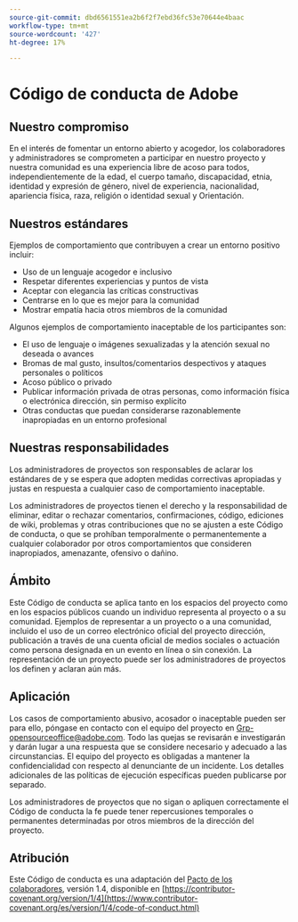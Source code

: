 ```yaml
---
source-git-commit: dbd6561551ea2b6f2f7ebd36fc53e70644e4baac
workflow-type: tm+mt
source-wordcount: '427'
ht-degree: 17%

---
```

# Código de conducta de Adobe

## Nuestro compromiso

En el interés de fomentar un entorno abierto y acogedor,
los colaboradores y administradores se comprometen a participar en nuestro proyecto y
nuestra comunidad es una experiencia libre de acoso para todos, independientemente de la edad, el cuerpo
tamaño, discapacidad, etnia, identidad y expresión de género, nivel de experiencia,
nacionalidad, apariencia física, raza, religión o identidad sexual y
Orientación.

## Nuestros estándares

Ejemplos de comportamiento que contribuyen a crear un entorno positivo
incluir:

* Uso de un lenguaje acogedor e inclusivo
* Respetar diferentes experiencias y puntos de vista
* Aceptar con elegancia las críticas constructivas
* Centrarse en lo que es mejor para la comunidad
* Mostrar empatía hacia otros miembros de la comunidad

Algunos ejemplos de comportamiento inaceptable de los participantes son:

* El uso de lenguaje o imágenes sexualizadas y la atención sexual no deseada o
avances
* Bromas de mal gusto, insultos/comentarios despectivos y ataques personales o políticos
* Acoso público o privado
* Publicar información privada de otras personas, como información física o electrónica
dirección, sin permiso explícito
* Otras conductas que puedan considerarse razonablemente inapropiadas en un
entorno profesional

## Nuestras responsabilidades

Los administradores de proyectos son responsables de aclarar los estándares de
y se espera que adopten medidas correctivas apropiadas y justas en
respuesta a cualquier caso de comportamiento inaceptable.

Los administradores de proyectos tienen el derecho y la responsabilidad de eliminar, editar o
rechazar comentarios, confirmaciones, código, ediciones de wiki, problemas y otras contribuciones
que no se ajusten a este Código de conducta, o que se prohíban temporalmente o
permanentemente a cualquier colaborador por otros comportamientos que consideren inapropiados,
amenazante, ofensivo o dañino.

## Ámbito

Este Código de conducta se aplica tanto en los espacios del proyecto como en los espacios públicos
cuando un individuo representa al proyecto o a su comunidad. Ejemplos de
representar a un proyecto o a una comunidad, incluido el uso de un correo electrónico oficial del proyecto
dirección, publicación a través de una cuenta oficial de medios sociales o actuación como persona designada
en un evento en línea o sin conexión. La representación de un proyecto puede ser
los administradores de proyectos los definen y aclaran aún más.

## Aplicación

Los casos de comportamiento abusivo, acosador o inaceptable pueden ser
para ello, póngase en contacto con el equipo del proyecto en Grp-opensourceoffice@adobe.com. Todo
las quejas se revisarán e investigarán y darán lugar a una respuesta que
se considere necesario y adecuado a las circunstancias. El equipo del proyecto es
obligadas a mantener la confidencialidad con respecto al denunciante de un incidente.
Los detalles adicionales de las políticas de ejecución específicas pueden publicarse por separado.

Los administradores de proyectos que no sigan o apliquen correctamente el Código de conducta
la fe puede tener repercusiones temporales o permanentes determinadas por otros
miembros de la dirección del proyecto.

## Atribución

Este Código de conducta es una adaptación del [Pacto de los colaboradores](https://contributor-covenant.org), versión 1.4,
disponible en [https://contributor-covenant.org/version/1/4](https://www.contributor-covenant.org/es/version/1/4/code-of-conduct.html)
